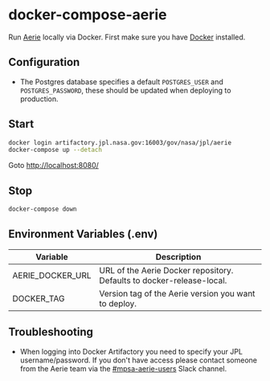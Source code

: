# docker-compose-aerie

Run [Aerie](https://github.jpl.nasa.gov/MPS/aerie) locally via Docker.
First make sure you have [Docker](https://docs.docker.com/get-docker/) installed.

## Configuration

- The Postgres database specifies a default `POSTGRES_USER` and `POSTGRES_PASSWORD`, these should be updated when deploying to production.

## Start

```sh
docker login artifactory.jpl.nasa.gov:16003/gov/nasa/jpl/aerie
docker-compose up --detach
```

Goto [http://localhost:8080/](http://localhost:8080/)

## Stop

```sh
docker-compose down
```

## Environment Variables (.env)

| Variable | Description |
| - | - |
| AERIE_DOCKER_URL | URL of the Aerie Docker repository. Defaults to docker-release-local. |
| DOCKER_TAG | Version tag of the Aerie version you want to deploy. |

## Troubleshooting

- When logging into Docker Artifactory you need to specify your JPL username/password. If you don't have access please contact someone from the Aerie team via the [#mpsa-aerie-users](https://app.slack.com/client/T024LMMEZ/C0163E42UBF) Slack channel.
